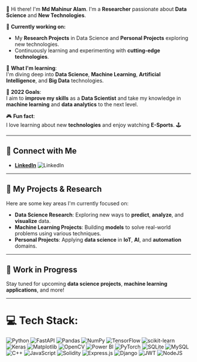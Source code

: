 👋 Hi there! I'm **Md Mahinur Alam**. I'm a **Researcher** passionate about **Data Science** and **New Technologies**.

🚀 **Currently working on:**
- My **Research Projects** in Data Science and **Personal Projects** exploring new technologies.  
- Continuously learning and experimenting with **cutting-edge technologies**.

🌱 **What I'm learning**:  
I'm diving deep into **Data Science**, **Machine Learning**, **Artificial Intelligence**, and **Big Data** technologies.

🎯 **2022 Goals**:  
I aim to **improve my skills** as a **Data Scientist** and take my knowledge in **machine learning** and **data analytics** to the next level.

🎮 **Fun fact**:  
I love learning about new **technologies** and enjoy watching **E-Sports**. 🕹️

---

## 🤝 Connect with Me

- [**LinkedIn**](https://www.linkedin.com/in/mahinur-alam/) ![LinkedIn](https://img.shields.io/badge/LinkedIn-%230077B5?style=flat&logo=linkedin&logoColor=white)

---

## 🚀 My Projects & Research

Here are some key areas I'm currently focused on:

- **Data Science Research**: Exploring new ways to **predict**, **analyze**, and **visualize** data.
- **Machine Learning Projects**: Building **models** to solve real-world problems using various techniques.
- **Personal Projects**: Applying **data science** in **IoT**, **AI**, and **automation** domains.

---

## 🚧 Work in Progress

Stay tuned for upcoming **data science projects**, **machine learning applications**, and more!

---
<!-- 
## 🌐 Socials:
[![Discord](https://img.shields.io/badge/Discord-%237289DA.svg?logo=discord&logoColor=white)](https://discord.gg/Mahinur) [![Facebook](https://img.shields.io/badge/Facebook-%231877F2.svg?logo=Facebook&logoColor=white)](https://facebook.com/Mahinur Alam) [![LinkedIn](https://img.shields.io/badge/LinkedIn-%230077B5.svg?logo=linkedin&logoColor=white)](https://linkedin.com/in/Md. Mahinur Alam) [![Twitter](https://img.shields.io/badge/Twitter-%231DA1F2.svg?logo=Twitter&logoColor=white)](https://twitter.com/Mahinur Alam) 
-->

# 💻 Tech Stack:
![Python](https://img.shields.io/badge/python-3670A0?style=flat&logo=python&logoColor=ffdd54) 
![FastAPI](https://img.shields.io/badge/FastAPI-005571?style=flat&logo=fastapi) 
![Pandas](https://img.shields.io/badge/pandas-%23150458.svg?style=flat&logo=pandas&logoColor=white) 
![NumPy](https://img.shields.io/badge/numpy-%23013243.svg?style=flat&logo=numpy&logoColor=white) 
![TensorFlow](https://img.shields.io/badge/TensorFlow-%23FF6F00.svg?style=flat&logo=tensorflow&logoColor=white)
![scikit-learn](https://img.shields.io/badge/scikit--learn-%23018FA3.svg?style=flat&logo=scikitlearn&logoColor=white)
![Keras](https://img.shields.io/badge/Keras-%23D00000.svg?style=flat&logo=keras&logoColor=white)
![Matplotlib](https://img.shields.io/badge/matplotlib-%231B1B1B.svg?style=flat&logo=matplotlib&logoColor=white)
![OpenCV](https://img.shields.io/badge/OpenCV-%23FF5722.svg?style=flat&logo=opencv&logoColor=white)
![Power BI](https://img.shields.io/badge/Power%20BI-%23F2C811.svg?style=flat&logo=microsoft-power-bi&logoColor=black)
![PyTorch](https://img.shields.io/badge/PyTorch-%23EE4C2C.svg?style=flat&logo=PyTorch&logoColor=white)
![SQLite](https://img.shields.io/badge/sqlite-%2307405e.svg?style=flat&logo=sqlite&logoColor=white) 
![MySQL](https://img.shields.io/badge/mysql-%2300f.svg?style=flat&logo=mysql&logoColor=white) 
![C++](https://img.shields.io/badge/c++-%2300599C.svg?style=flat&logo=c%2B%2B&logoColor=white) 
![JavaScript](https://img.shields.io/badge/javascript-%23323330.svg?style=flat&logo=javascript&logoColor=%23F7DF1E) 
![Solidity](https://img.shields.io/badge/Solidity-%23363636.svg?style=flat&logo=solidity&logoColor=white) 
![Express.js](https://img.shields.io/badge/express.js-%23404d59.svg?style=flat&logo=express&logoColor=%2361DAFB) 
![Django](https://img.shields.io/badge/django-%23092E20.svg?style=flat&logo=django&logoColor=white) 
![JWT](https://img.shields.io/badge/JWT-black?style=flat&logo=JSON%20web%20tokens) 
![NodeJS](https://img.shields.io/badge/node.js-6DA55F?style=flat&logo=node.js&logoColor=white) 






